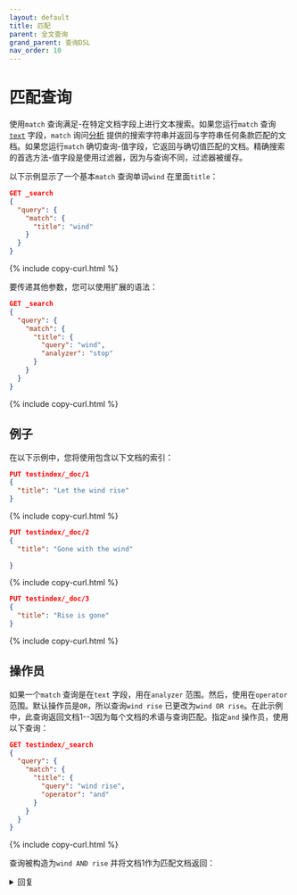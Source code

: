 ```yaml
---
layout: default
title: 匹配
parent: 全文查询
grand_parent: 查询DSL
nav_order: 10
---
```


# 匹配查询

使用`match` 查询满足-在特定文档字段上进行文本搜索。如果您运行`match` 查询[`text`]({{site.url}}{{site.baseurl}}/field-types/supported-field-types/text/) 字段，`match` 询问[分析]({{site.url}}{{site.baseurl}}/analyzers/index/) 提供的搜索字符串并返回与字符串任何条款匹配的文档。如果您运行`match` 确切查询-值字段，它返回与确切值匹配的文档。精确搜索的首选方法-值字段是使用过滤器，因为与查询不同，过滤器被缓存。

以下示例显示了一个基本`match` 查询单词`wind` 在里面`title`：

```json
GET _search
{
  "query": {
    "match": {
      "title": "wind"
    }
  }
}
```
{% include copy-curl.html %}

要传递其他参数，您可以使用扩展的语法：

```json
GET _search
{
  "query": {
    "match": {
      "title": {
        "query": "wind",
        "analyzer": "stop"
      }
    }
  }
}
```
{% include copy-curl.html %}

## 例子

在以下示例中，您将使用包含以下文档的索引：

```json
PUT testindex/_doc/1
{
  "title": "Let the wind rise"
}
```
{% include copy-curl.html %}

```json
PUT testindex/_doc/2
{
  "title": "Gone with the wind"
  
}
```
{% include copy-curl.html %}

```json
PUT testindex/_doc/3
{
  "title": "Rise is gone"
}
```
{% include copy-curl.html %}

## 操作员

如果一个`match` 查询是在`text` 字段，用在`analyzer` 范围。然后，使用在`operator` 范围。默认操作员是`OR`，所以查询`wind rise` 已更改为`wind OR rise`。在此示例中，此查询返回文档1--3因为每个文档的术语与查询匹配。指定`and` 操作员，使用以下查询：

```json
GET testindex/_search
{
  "query": {
    "match": {
      "title": {
        "query": "wind rise",
        "operator": "and"
      }
    }
  }
}
```
{% include copy-curl.html %}

查询被构造为`wind AND rise` 并将文档1作为匹配文档返回：

<details closed markdown="block">
  <summary>
    回复
  </summary>
  {： 。文本-三角洲}

```json
{
  "took": 17,
  "timed_out": false,
  "_shards": {
    "total": 1,
    "successful": 1,
    "skipped": 0,
    "failed": 0
  },
  "hits": {
    "total": {
      "value": 1,
      "relation": "eq"
    },
    "max_score": 1.2667098,
    "hits": [
      {
        "_index": "testindex",
        "_id": "1",
        "_score": 1.2667098,
        "_source": {
          "title": "Let the wind rise"
        }
      }
    ]
  }
}
```

</delect>

### 最低应匹配

您可以通过指定文档必须匹配文档必须匹配的最小条款数[`minimum_should_match`]({{site.url}}{{site.baseurl}}/query-dsl/minimum-should-match/) 范围：

```json
GET testindex/_search
{
  "query": {
    "match": {
      "title": {
        "query": "wind rise",
        "operator": "or",
        "minimum_should_match": 2
      }
    }
  }
}
```
{% include copy-curl.html %}

现在需要文档匹配这两个条款，因此仅返回文档1（这等同于`and` 操作员）：

<details closed markdown="block">
  <summary>
    回复
  </summary>
  {： 。文本-三角洲}

```json
{
  "took": 23,
  "timed_out": false,
  "_shards": {
    "total": 1,
    "successful": 1,
    "skipped": 0,
    "failed": 0
  },
  "hits": {
    "total": {
      "value": 1,
      "relation": "eq"
    },
    "max_score": 1.2667098,
    "hits": [
      {
        "_index": "testindex",
        "_id": "1",
        "_score": 1.2667098,
        "_source": {
          "title": "Let the wind rise"
        }
      }
    ]
  }
}
```
</details>

## 分析仪

因为在此示例中，您没有明确指定分析仪，默认`standard` 使用分析仪。默认分析仪不会执行干扰，因此，如果您运行查询`the wind rises`，您没有收到结果，因为令牌`rises` 不匹配令牌`rise`。要更改搜索分析仪，请在`analyzer` 场地。例如，以下查询使用`english` 分析仪：

```json
GET testindex/_search
{
  "query": {
    "match": {
      "title": {
        "query": "the wind rises",
        "operator": "and",
        "analyzer": "english"
      }
    }
  }
}
```
{% include copy-curl.html %}

这`english` 分析仪删除了停止词`the` 并执行茎，产生令牌`wind` 和`rise`。后者令牌匹配文档1，结果在结果中返回：

<details closed markdown="block">
  <summary>
    回复
  </summary>
  {： 。文本-三角洲}

```json
{
  "took": 19,
  "timed_out": false,
  "_shards": {
    "total": 1,
    "successful": 1,
    "skipped": 0,
    "failed": 0
  },
  "hits": {
    "total": {
      "value": 1,
      "relation": "eq"
    },
    "max_score": 1.2667098,
    "hits": [
      {
        "_index": "testindex",
        "_id": "1",
        "_score": 1.2667098,
        "_source": {
          "title": "Let the wind rise"
        }
      }
    ]
  }
}
```
</details>

## 空查询

在某些情况下，分析仪可能会从查询中删除所有令牌。例如，`english` 分析仪删除停止单词，因此在查询中`and OR or`，所有令牌均已删除。要检查分析仪的行为，您可以使用[分析API]({{site.url}}{{site.baseurl}}/api-reference/analyze-apis/#apply-a-built-in-analyzer)：

```json
GET testindex/_analyze
{
  "analyzer" : "english",
  "text" : "and OR or"
}
```
{% include copy-curl.html %}

如预期的那样，查询不会产生任何令牌：

```json
{
  "tokens": []
}
```

您可以在`zero_terms_query` 范围。环境`zero_terms_query` 到`all` 返回索引中的所有文档，然后将其设置为`none` 返回没有文件：

```json
GET testindex/_search
{
  "query": {
    "match": {
      "title": {
        "query": "and OR or",
        "analyzer" : "english",
        "zero_terms_query": "all"
      }
    }
  }
}
```
{% include copy-curl.html %}

## 模糊

要考虑错别字，您可以指定`fuzziness` 对于您的查询，即以下任何一个：

- 一个指定最大允许的整数[Levenshtein距离](https://en.wikipedia.org/wiki/Levenshtein_distance) 对于此编辑。
- `AUTO`：
  - 0-2个字符的字符串必须完全匹配。
  - 3-5个字符的字符串允许1个编辑。
  - 字符串超过5个字符允许2个编辑。

环境`fuzziness` 默认`AUTO` 在大多数情况下，价值最有效：

```json
GET testindex/_search
{
  "query": {
    "match": {
      "title": {
        "query": "wnid",
        "fuzziness": "AUTO"
      }
    }
  }
}
```
{% include copy-curl.html %}

令牌`wnid` 火柴`wind` 查询返回文档1和2：

<details closed markdown="block">
  <summary>
    回复
  </summary>
  {： 。文本-三角洲}

```json
{
  "took": 31,
  "timed_out": false,
  "_shards": {
    "total": 1,
    "successful": 1,
    "skipped": 0,
    "failed": 0
  },
  "hits": {
    "total": {
      "value": 2,
      "relation": "eq"
    },
    "max_score": 0.47501624,
    "hits": [
      {
        "_index": "testindex",
        "_id": "1",
        "_score": 0.47501624,
        "_source": {
          "title": "Let the wind rise"
        }
      },
      {
        "_index": "testindex",
        "_id": "2",
        "_score": 0.47501624,
        "_source": {
          "title": "Gone with the wind"
        }
      }
    ]
  }
}
```
</details>

### 前缀长度

拼写错误很少发生在单词的开头。因此，您可以指定匹配的前缀必须是返回结果中的文档的最小长度。例如，您可以将上述查询更改为包括`prefix_length`：

```json
GET testindex/_search
{
  "query": {
    "match": {
      "title": {
        "query": "wnid",
        "fuzziness": "AUTO",
        "prefix_length": 2
      }
    }
  }
}
```
{% include copy-curl.html %}

前面的查询返回没有结果。如果您更改`prefix_length` 到1，由于令牌的第一个字母，文件1和2被返回`wnid` 没有拼写错误。

### 换位

在上一个示例中，单词`wnid` 包含一个换位（`in` 被更改为`ni`）。默认情况下，模糊匹配中允许换位，但是您可以通过设置禁止它们`fuzzy_transpositions` 到`false`：

```json
GET testindex/_search
{
  "query": {
    "match": {
      "title": {
        "query": "wnid",
        "fuzziness": "AUTO",
        "fuzzy_transpositions": false
      }
    }
  }
}
```
{% include copy-curl.html %}

现在查询返回没有结果。

## 同义词

如果您使用`synonym_graph` 过滤器和`auto_generate_synonyms_phrase_query` 被设定为`true` （默认），OpenSearch将查询解析为术语，然后结合术语以生成一个[短语查询](https://lucene.apache.org/core/8_9_0/core/org/apache/lucene/search/PhraseQuery.html) 用于多-术语同义词。例如，如果指定`ba,batting average` 作为同义词和搜索`ba`，OpenSearch搜索`ba OR "batting average"`。

匹配多-带有连词的术语同义词，设置`auto_generate_synonyms_phrase_query` 到`false`：

```json
GET /testindex/_search
{
  "query": {
    "match": {
      "text": {
        "query": "good ba",
        "auto_generate_synonyms_phrase_query": false
      }
    }
  }
}
```
{% include copy-curl.html %}

产生的查询是`ba OR (batting AND average)`。

## 参数

查询接受字段的名称（`<field>`）作为顶部-级别参数：

```json
GET _search
{
  "query": {
    "match": {
      "<field>": {
        "query": "text to search for",
        ... 
      }
    }
  }
}
```
{% include copy-curl.html %}

这`<field>` 接受以下参数。除所有参数外`query` 是可选的。

范围| 数据类型| 描述
:--- | :--- | :---
`query` | 细绳| 用于搜索的查询字符串。必需的。
`auto_generate_synonyms_phrase_query` | 布尔| 指定是否创建[匹配短语查询]({{site.url}}{{site.baseurl}}/query-dsl/full-text/match-phrase/) 自动用于多人-术语同义词。例如，如果指定`ba,batting average` 作为同义词和搜索`ba`，OpenSearch搜索`ba OR "batting average"` （如果此选项是`true`） 或者`ba OR (batting AND average)` （如果此选项是`false`）。默认为`true`。
`analyzer` | 细绳| 这[分析仪]({{site.url}}{{site.baseurl}}/analyzers/index/) 用于引导查询字符串文本。默认是索引-指定的时间分析仪`default_field`。如果未针对`default_field`， 这`analyzer` 是索引的默认分析仪。
`boost` | 漂浮的-观点| 通过给定的乘数增强子句。对于在复合查询中称量从句有用。[0，1）中的值降低了相关性，并且值大于1的相关性。默认为`1`。
`enable_position_increments` | 布尔| 什么时候`true`，结果查询知道位置增量。当删除停止单词留下不必要的时，此设置很有用"gap" 在术语之间。默认为`true`。
`fuzziness` | 细绳| 在确定一个术语是否匹配值时，将一个单词更改为另一个单词所需的字符编辑数量（插入，删除，替换）。例如，`wined` 和`wind` 是1.有效值是非-负整数或`AUTO`。默认，`AUTO`，根据每个学期的长度选择一个值，对于大多数用例，是一个不错的选择。
`fuzzy_rewrite` | 细绳| 确定OpenSearch如何重写查询。有效值是`constant_score`，`scoring_boolean`，`constant_score_boolean`，`top_terms_N`，`top_terms_boost_N`， 和`top_terms_blended_freqs_N`。如果是`fuzziness` 参数不是`0`，查询使用`fuzzy_rewrite` 的方法`top_terms_blended_freqs_${max_expansions}` 默认情况下。默认为`constant_score`。
`fuzzy_transpositions` | 布尔| 环境`fuzzy_transpositions` 到`true` （默认）在插入，删除和替代操作中添加相邻字符的互换`fuzziness` 选项。例如，`wind` 和`wnid` 是1`fuzzy_transpositions` 是真的（交换"n" 和"i"）和2如果是错误的（删除"n"， 插入"n"）。如果`fuzzy_transpositions` 是错误的，`rewind` 和`wnid` 距离有相同的距离（2）`wind`，尽管人类越来越多-以中心的看法`wnid` 是一个明显的错别字。对于大多数用例，默认值是一个不错的选择。
`lenient` | 布尔| 环境`lenient` 到`true` 忽略查询和文档字段之间的数据类型不匹配。例如，一个查询字符串`"8.2"` 可以匹配类型字段`float`。默认为`false`。
`max_expansions` | 正整数|  查询可以扩展的最大术语数量。模糊的查询“扩展为”在指定距离内的许多匹配术语`fuzziness`。然后OpenSearch尝试匹配这些术语。默认为`50`。
`minimum_should_match` | 正整数，正数，正百分比，组合| 如果查询字符串包含多个搜索术语，并且您使用`or` 操作员，需要将文档匹配的术语数量被视为匹配。例如，如果`minimum_should_match` 是2，`wind often rising` 不匹配`The Wind Rises.` 如果`minimum_should_match` 是`1`， 它匹配。有关详细信息，请参阅[最低应匹配]({{site.url}}{{site.baseurl}}/query-dsl/minimum-should-match/)。
`operator` | 细绳| 如果查询字符串包含多个搜索术语，则所有术语是否需要匹配（`AND`）或只需要一个术语匹配（`OR`）文档被视为匹配项。有效值是：<br>- `OR`：字符串`to be` 被解释为`to OR be`<br>- `AND`：字符串`to be` 被解释为`to AND be`<br>默认值为`OR`。
`prefix_length` | 非-负整数| 在模糊性中未考虑的领先角色的数量。默认为`0`。
`zero_terms_query` | 细绳| 在某些情况下，分析仪从查询字符串中删除了所有术语。例如，`stop` 分析仪从字符串中删除所有术语`an but this`。在这些情况下，`zero_terms_query` 指定是否匹配不匹配文档（`none`）或所有文件（`all`）。有效值是`none` 和`all`。默认为`none`

